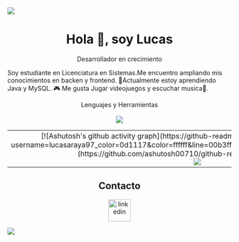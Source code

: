 <img src = "https://user-images.githubusercontent.com/73097560/115834477-dbab4500-a447-11eb-908a-139a6edaec5c.gif">

<div id="user">
  <h1 align="center">Hola 👋, soy Lucas</h1>
  <p align="center">Desarrollador en crecimiento </p>
</div>

Soy estudiante en Licenciatura en Sistemas.Me encuentro ampliando mis conocimientos
en backen y frontend. 
🌱Actualmente estoy aprendiendo Java y MySQL.
🎮 Me gusta Jugar videojuegos y escuchar musica🎵.

<!--iconos-->
<p align="center">
  <a>Lenguajes y Herramientas</a><br>
  <br><a href="https://skillicons.dev">
    <img src="https://skillicons.dev/icons?i=github,html,java,git,discord" />
  </a>
</p>

<!-- Estadísticas -->
<table align="center">
  <tr>
    <td width="50%" align="center">
      [![Ashutosh's github activity graph](https://github-readme-activity-graph.vercel.app/graph?username=lucasaraya97_color=0d1117&color=ffffff&line=00b3ff&point=f9fafa&area=true&hide_border=true)](https://github.com/ashutosh00710/github-readme-activity-graph)
      <img src="https://github-readme-stats.vercel.app/api?username=ArayaLucas97&theme=dark&show_icons=true&count_private=true" /><br>
      <img src="https://github-readme-stats.vercel.app/api/top-langs/?username=ArayaLucas97&layout=compact&theme=dark" />
  </tr>
</table>

<!-- Sección de Contacto -->
<h2 align="center">Contacto</h2>
<p align="center">
  <a href="http://www.linkedin.com/in/lucas-araya-a85139220/" target="_blank">
  <img src="https://user-images.githubusercontent.com/88904952/234979284-68c11d7f-1acc-4f0c-ac78-044e1037d7b0.png" alt="linkedin" height="50" width="50" />
  
  </a>
</p>
<img src = "https://user-images.githubusercontent.com/73097560/115834477-dbab4500-a447-11eb-908a-139a6edaec5c.gif">

